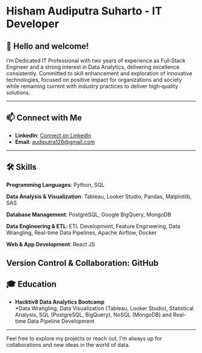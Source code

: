 # **Hisham Audiputra Suharto - IT Developer**

## 👋 **Hello and welcome!**

I’m Dedicated IT Professional with two years of experience as Full‑Stack Engineer  and a strong interest in Data Analytics, delivering excellence consistently. Committed to skill enhancement and exploration of innovative technologies, focused on positive impact for organizations and society while remaining current with industry practices to deliver high‑quality solutions.

---

## 📫 **Connect with Me**

- **LinkedIn**: [Connect on LinkedIn](www.linkedin.com/in/hisham-suharto-10355a126)
- **Email**: audiputra126@gmail.com

---

## 🛠 **Skills**

**Programming Languages**: Python, SQL

**Data Analysis & Visualization**: Tableau, Looker Studio, Pandas, Matplotlib, SAS

**Database Management**: PostgreSQL, Google BigQuery, MongoDB

**Data Engineering & ETL**: ETL Development, Feature Engineering, Data Wrangling, Real-time Data Pipelines, Apache Airflow, Docker

**Web & App Development**: React JS

**Version Control & Collaboration**: GitHub
---

## 🎓 **Education**

- **Hacktiv8 Data Analytics Bootcamp**  
  *Data Wrangling, Data Visualization (Tableau, Looker Studio), Statistical Analysis, SQL (PostgreSQL, BigQuery), NoSQL (MongoDB) and Real-time Data Pipeline Development

---

Feel free to explore my projects or reach out. I'm always up for collaborations and new ideas in the world of data.

<!--
**Gallahad12/Gallahad12** is a ✨ _special_ ✨ repository because its `README.md` (this file) appears on your GitHub profile.

Here are some ideas to get you started:

- 🔭 I’m currently working on ...
- 🌱 I’m currently learning ...
- 👯 I’m looking to collaborate on ...
- 🤔 I’m looking for help with ...
- 💬 Ask me about ...
- 📫 How to reach me: ...
- 😄 Pronouns: ...
- ⚡ Fun fact: ...
-->
